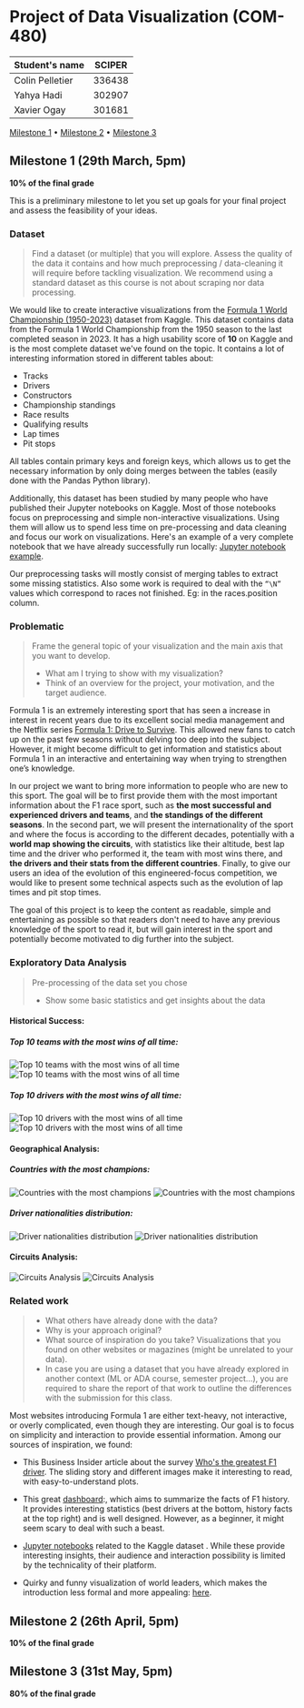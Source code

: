 # Project of Data Visualization (COM-480)

| Student's name | SCIPER |
| -------------- | ------ |
| Colin Pelletier | 336438 |
| Yahya Hadi | 302907 |
| Xavier Ogay | 301681 |

[Milestone 1](#milestone-1) • [Milestone 2](#milestone-2) • [Milestone 3](#milestone-3)

## Milestone 1 (29th March, 5pm)

**10% of the final grade**

This is a preliminary milestone to let you set up goals for your final project and assess the feasibility of your ideas.

### Dataset

> Find a dataset (or multiple) that you will explore. Assess the quality of the data it contains and how much preprocessing / data-cleaning it will require before tackling visualization. We recommend using a standard dataset as this course is not about scraping nor data processing.
>
We would like to create interactive visualizations from the [Formula 1 World Championship (1950-2023)](https://www.kaggle.com/datasets/rohanrao/formula-1-world-championship-1950-2020) dataset from Kaggle. This dataset contains data from the Formula 1 World Championship from the 1950 season to the last completed season in 2023.
It has a high usability score of **10** on Kaggle and is the most complete dataset we've found on the topic. It contains a lot of interesting information stored in different tables about:
- Tracks 
- Drivers 
- Constructors 
- Championship standings
- Race results 
- Qualifying results 
- Lap times 
- Pit stops

All tables contain primary keys and foreign keys, which allows us to get the necessary information by only doing merges between the tables (easily done with the Pandas Python library).

Additionally, this dataset has been studied by many people who have published their Jupyter notebooks on Kaggle. Most of those notebooks focus on preprocessing and simple non-interactive visualizations. Using them will allow us to spend less time on pre-processing and data cleaning and focus our work on visualizations. Here's an example of a very complete notebook that we have already successfully run locally: [Jupyter notebook example](https://www.kaggle.com/code/akhilreddy9554/formula-1-a-visual-explorative-analysis).

Our preprocessing tasks will mostly consist of merging tables to extract some missing statistics.
Also some work is required to deal with the ``“\N”`` values which correspond to races not finished. Eg: in the races.position column.


### Problematic

> Frame the general topic of your visualization and the main axis that you want to develop.
> - What am I trying to show with my visualization?
> - Think of an overview for the project, your motivation, and the target audience.

Formula 1 is an extremely interesting sport that has seen a increase in interest in recent years due to its excellent social media management and the Netflix series [Formula 1: Drive to Survive](https://en.wikipedia.org/wiki/Formula_1:_Drive_to_Survive). This allowed new fans to catch up on the past few seasons without delving too deep into the subject. However, it might become difficult to get information and statistics about Formula 1 in an interactive and entertaining way when trying to strengthen one’s knowledge.

 In our project we want to bring more information to people who are new to this sport. The goal will be to first provide them with the most important information about the F1 race sport, such as **the most successful and experienced drivers and teams**, and **the standings of the different seasons**. In the second part, we will present the internationality of the sport and where the focus is according to the different decades, potentially with a **world map showing the circuits**, with statistics like their altitude, best lap time and the driver who performed it, the team with most wins there, and **the drivers and their stats from the different countries**. Finally, to give our users an idea of the evolution of this engineered-focus competition, we would like to  present some technical aspects such as the evolution of lap times and pit stop times.

The goal of this project is to keep the content as readable, simple and entertaining as possible so that readers don't need to have any previous knowledge of the sport to read it, but will gain interest in the sport and potentially become motivated to dig further into the subject.

### Exploratory Data Analysis

> Pre-processing of the data set you chose
> - Show some basic statistics and get insights about the data

#### Historical Success:

##### Top 10 teams with the most wins of all time:

![Top 10 teams with the most wins of all time](/img/most_team_win.png#gh-dark-mode-only)
![Top 10 teams with the most wins of all time](/img/most_team_win_l.png#gh-light-mode-only)

##### Top 10 drivers with the most wins of all time:

![Top 10 drivers with the most wins of all time](/img/most_races.png#gh-dark-mode-only)
![Top 10 drivers with the most wins of all time](/img/most_races_l.png#gh-light-mode-only)

#### Geographical Analysis:

##### Countries with the most champions:
![Countries with the most champions](/img/most_countries.png#gh-dark-mode-only)
![Countries with the most champions](/img/most_countries_l.png#gh-light-mode-only)

##### Driver nationalities distribution:
![Driver nationalities distribution](/img/nationalities.png#gh-dark-mode-only)
![Driver nationalities distribution](/img/nationalities_l.png#gh-light-mode-only)

#### Circuits Analysis:
![Circuits Analysis](/img/fastest_lap.png#gh-dark-mode-only)
![Circuits Analysis](/img/fastest_lap_l.png#gh-light-mode-only)

### Related work


> - What others have already done with the data?
> - Why is your approach original?
> - What source of inspiration do you take? Visualizations that you found on other websites or magazines (might be unrelated to your data).
> - In case you are using a dataset that you have already explored in another context (ML or ADA course, semester project...), you are required to share the report of that work to outline the differences with the submission for this class.
 
 Most websites introducing Formula 1 are either text-heavy, not interactive, or overly complicated, even though they are interesting. Our goal is to focus on simplicity and interaction to provide essential information. Among our sources of inspiration, we found:

- This Business Insider article about the survey [Who's the greatest F1 driver](https://www.businessinsider.com/who-is-the-greatest-formula-1-driver-of-all-time). The sliding story and different images make it interesting to read, with easy-to-understand plots.

- This great [dashboard](https://jasonjpaul.squarespace.com/formula-1-data-vis):, which aims to summarize the facts of F1 history. It provides interesting statistics (best drivers at the bottom, history facts at the top right) and is well designed. However, as a beginner, it might seem scary to deal with such a beast.

- [Jupyter notebooks](https://www.kaggle.com/datasets/rohanrao/formula-1-world-championship-1950-2020/code?datasetId=468218) related to the Kaggle dataset . While these provide interesting insights, their audience and interaction possibility is limited by the technicality of their platform.

- Quirky and funny visualization of world leaders, which makes the introduction less formal and more appealing: [here](https://www.visualcapitalist.com/visualized-world-leaders-in-positions-of-power/).

## Milestone 2 (26th April, 5pm)

**10% of the final grade**


## Milestone 3 (31st May, 5pm)

**80% of the final grade**




